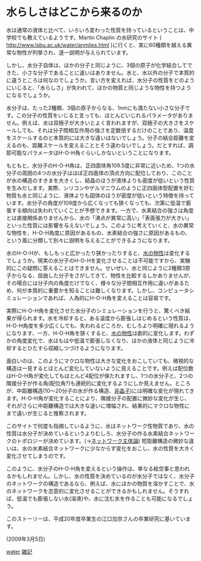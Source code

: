 # 水らしさはどこから来るのか

水は通常の液体と比べて、いろいろ変わった性質を持っているということは、中学校でも教えているようです。Martin Chaplin の水研究のサイト ( http://www.lsbu.ac.uk/water/anmlies.html )に行くと、実に60種類を越える異常な物性が列挙され、逐一説明が与えられています。

しかし、水分子自体は、ほかの分子と同じように、3個の原子が化学結合してできた、小さな分子であることに違いはありません。水と、水以外の分子で本質的に違うところは何なのでしょうか。言い方を変えれば、水分子の性質をどのようにいじると、「水らしさ」が失われて、ほかの物質と同じような物性を持つようになるでしょうか。

水分子は、たった2種類、3個の原子からなる、1nmにも満たない小さな分子です。この分子の性質をいじると言っても、ほとんどいじれるパラメータがありません。例えば、水は双極子が大きいとよく言われますが、双極子の大きさをスケールしても、それは分子間相互作用の強さを定数倍するだけのことであり、温度をスケールするのと本質的には大きな違いはないでしょう。分子の結合距離を変えるのも、距離スケールを変えることとそう違わないでしょう。だとすれば、調節可能なパラメータはH-O-H角ぐらいしかないということになります。

もともと、水分子のH-O-H角は、正四面体角109.5度に非常に近いため、1つの水分子の周囲の4つの水分子はほぼ正四面体の頂点方向に配位しており、このことが水の構造のすきまを大きくし、結晶のほうが液体よりも密度が低いという性質を生みだします。実際、シリコンやゲルマニウムのように正四面体型配置を好む物質も水と同じように、液体よりも固体のほうが密度が低いという特徴を持っています。水分子の角度が109度から広くなっても狭くなっても、次第に低温で膨張する傾向は失われていくことが予想できます。一方で、水素結合の強さは角度とは直接関係ありませんから、水の「沸点が異常に高い」「表面張力が大きい」といった性質には影響を与えないでしょう。このように考えていくと、水の異常な物性を、H-O-H角度に原因があるもの、水素結合の強さに原因があるもの、という風に分類して別々に説明を与えることができるようになります。

水のH-O-Hが、もしもっと広かったり狭かったりすると、[水の物性](水の物性.md)は変化するでしょうか。現実の水分子のH-O-Hを変化させることは不可能ですから、実験的にこの疑問に答えることはできません。せいぜい、水と同じように2種類3原子からなる、屈曲した分子をさがしてきて、物性を比較するしかありませんが、その場合には分子内の角度だけでなく、様々な分子間相互作用に違いがあるため、何が本質的に重要かを知ることは難しくなります。しかし、コンピュータシミュレーションであれば、人為的にH-O-H角を変えることは容易です。

実際にH-O-H角を変化させた水分子のシミュレーションを行うと、驚くべき結果が得られます。水を冷却すると、ある温度から膨張しはじめるという性質は、H-O-H角度を多少広くしても、失われるどころか、むしろより明確に現れるようになります、一方、H-O-H角を狭くすると、[水の物性](水の物性.md)は劇的に変化します。わずかの角度変化で、水はもはや低温で膨張しなくなり、ほかの液体と同じように冷却するとひたすら収縮しつづけるようになります。

面白いのは、このようにマクロな物性は大きな変化をおこしていても、微視的な構造は一見するとほとんど変化していないように見えることです。例えば配位数はH-O-H角が変化してもほとんど4配位が保たれますし、1つの水分子と、2つの隣接分子が作る角(配位角?)も連続的に変化するようにしか見えません。ところが、中距離構造(10～20分子の水が作る構造、[非晶子](非晶子.md))には明確な変化が現れてきます。H-O-H角が変化することにより、隣接分子の配置に微妙な変化が生じ、それがさらに中距離構造では大きな違いに増幅され、結果的にマクロな物性にまで違いが生じると推察されます。

このサイトで何度も指摘しているように、水はネットワーク性物質であり、水の性質は水分子が決めているというよりむしろ、水分子の作る水素結合ネットワークのトポロジーが決めています。(→[ネットワーク主体論](ネットワーク主体論.md)) 短距離構造の微妙な違いは、水の水素結合ネットワークに少なからず変化をおこし、水の性質を大きく変化させてしまうのです。

このように、水分子のH-O-H角を変えるという操作は、単なる絵空事と思われるかもしれません。しかし、水の性質を決めているのが水分子ではなく、水分子のネットワークの構造であるなら、例えば、水にほかの物質を溶かすことで、水のネットワークを恣意的に変化させることができるかもしれません。そうすれば、低温でも膨張しない水(溶液)や、水に沈む氷を作ることも可能になるでしょう。

このストーリーは、平成20年度卒業生の江口加奈さんの卒業研究に基いています。

(2009年3月5日)



[water](water.md) [雑記](雑記.md)



